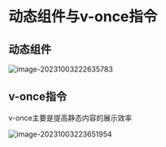 # 动态组件与v-once指令

## 动态组件

![image-20231003222635783](C:\Users\DELL\AppData\Roaming\Typora\typora-user-images\image-20231003222635783.png)

## v-once指令

v-once主要是提高静态内容的展示效率

![image-20231003223651954](C:\Users\DELL\AppData\Roaming\Typora\typora-user-images\image-20231003223651954.png)